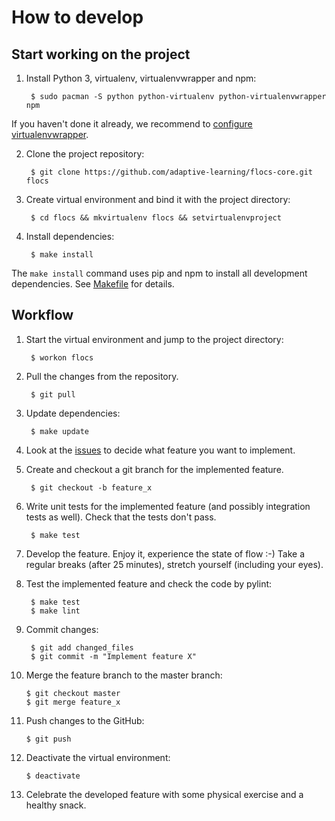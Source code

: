 # How to develop

## Start working on the project

1. Install Python 3, virtualenv, virtualenvwrapper and npm:

        $ sudo pacman -S python python-virtualenv python-virtualenvwrapper npm

  If you haven't done it already, we recommend to
  [configure virtualenvwrapper](https://virtualenvwrapper.readthedocs.io/en/latest/install.html#shell-startup-file).

2. Clone the project repository:

        $ git clone https://github.com/adaptive-learning/flocs-core.git flocs

3. Create virtual environment and bind it with the project directory:

        $ cd flocs && mkvirtualenv flocs && setvirtualenvproject

4. Install dependencies:

        $ make install

 The `make install` command uses pip and npm to install all development dependencies.
 See [Makefile](https://github.com/adaptive-learning/flocs-core/blob/master/Makefile) for details.

## Workflow

1. Start the virtual environment and jump to the project directory:

        $ workon flocs

2. Pull the changes from the repository.

        $ git pull

3. Update dependencies:

        $ make update

4. Look at the [issues](https://github.com/effa/flocs/issues) to decide what feature you want to implement.

5. Create and checkout a git branch for the implemented feature.

        $ git checkout -b feature_x

6. Write unit tests for the implemented feature (and possibly integration tests as well).
  Check that the tests don't pass.

        $ make test

7. Develop the feature. Enjoy it, experience the state of flow :-)
  Take a regular breaks (after 25 minutes), stretch yourself (including your eyes).

8. Test the implemented feature and check the code by pylint:

        $ make test
        $ make lint

9. Commit changes:

        $ git add changed_files
        $ git commit -m "Implement feature X"

10. Merge the feature branch to the master branch:

        $ git checkout master
        $ git merge feature_x

11. Push changes to the GitHub:

        $ git push

12. Deactivate the virtual environment:

        $ deactivate

13. Celebrate the developed feature with some physical exercise and a healthy snack.
